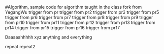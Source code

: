 #Algorithm, sample code for algorithm taught in the class
fork from YegangWu
trigger from pr
trigger from pr2
trigger from pr3
trigger from pr5
trigger from pr6
trigger from pr7
trigger from pr8
trigger from pr9
trigger from pr10
trigger from pr11
trigger from pr12
trigger from pr13
trigger from pr14
trigger from pr15
trigger from pr16
trigger from pr17




Daaaaahhhhh
xyz
anything and everything

repeat
repeat2
